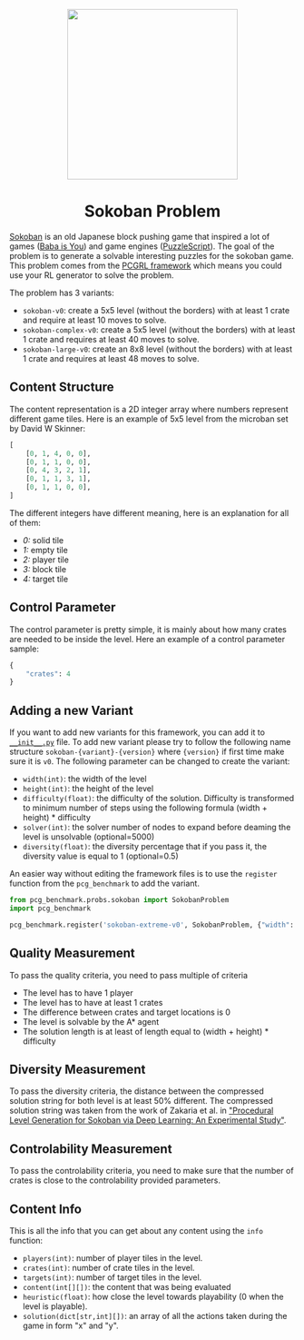 <p align="center">
	<img height="300px" src="../../../images/sokoban/example.png"/>
</p>
<h1 align="center">
Sokoban Problem
</h1>

[Sokoban](https://www.sokobanonline.com/) is an old Japanese block pushing game that inspired a lot of games ([Baba is You](https://store.steampowered.com/app/736260/Baba_Is_You/)) and game engines ([PuzzleScript](https://www.puzzlescript.net/)). The goal of the problem is to generate a solvable interesting puzzles for the sokoban game. This problem comes from the [PCGRL framework](https://github.com/amidos2006/gym-pcgrl) which means you could use your RL generator to solve the problem.

The problem has 3 variants:
- `sokoban-v0`: create a 5x5 level (without the borders) with at least 1 crate and require at least 10 moves to solve.
- `sokoban-complex-v0`: create a 5x5 level (without the borders) with at least 1 crate and requires at least 40 moves to solve.
- `sokoban-large-v0`: create an 8x8 level (without the borders) with at least 1 crate and requires at least 48 moves to solve.

## Content Structure
The content representation is a 2D integer array where numbers represent different game tiles. Here is an example of 5x5 level from the microban set by David W Skinner:
```python
[
	[0, 1, 4, 0, 0],
	[0, 1, 1, 0, 0],
	[0, 4, 3, 2, 1],
	[0, 1, 1, 3, 1],
	[0, 1, 1, 0, 0],
]
```
The different integers have different meaning, here is an explanation for all of them:
- *0:* solid tile
- *1:* empty tile
- *2:* player tile
- *3:* block tile
- *4:* target tile

## Control Parameter
The control parameter is pretty simple, it is mainly about how many crates are needed to be inside the level. Here an example of a control parameter sample:
```python
{
	"crates": 4
}
```

## Adding a new Variant
If you want to add new variants for this framework, you can add it to [`__init__.py`](https://github.com/amidos2006/pcg_benchmark/blob/main/pcg_benchmark/probs/sokoban/__init__.py) file. To add new variant please try to follow the following name structure `sokoban-{variant}-{version}` where `{version}` if first time make sure it is `v0`. The following parameter can be changed to create the variant:
- `width(int)`: the width of the level
- `height(int)`: the height of the level
- `difficulty(float)`: the difficulty of the solution. Difficulty is transformed to minimum number of steps using the following formula (width + height) * difficulty
- `solver(int)`: the solver number of nodes to expand before deaming the level is unsolvable (optional=5000)
- `diversity(float)`: the diversity percentage that if you pass it, the diversity value is equal to 1 (optional=0.5)

An easier way without editing the framework files is to use the `register` function from the `pcg_benchmark` to add the variant.
```python
from pcg_benchmark.probs.sokoban import SokobanProblem
import pcg_benchmark

pcg_benchmark.register('sokoban-extreme-v0', SokobanProblem, {"width": 10, "height": 10, "difficulty": 5, "solver": 200000})
```

## Quality Measurement
To pass the quality criteria, you need to pass multiple of criteria
- The level has to have 1 player
- The level has to have at least 1 crates
- The difference between crates and target locations is 0
- The level is solvable by the A* agent
- The solution length is at least of length equal to (width + height) * difficulty

## Diversity Measurement
To pass the diversity criteria, the distance between the compressed solution string for both level is at least 50% different. The compressed solution string was taken from the work of Zakaria et al. in ["Procedural Level Generation for Sokoban via Deep Learning: An Experimental Study"](https://ieeexplore.ieee.org/document/9779063).

## Controlability Measurement
To pass the controlability criteria, you need to make sure that the number of crates is close to the controlability provided parameters.

## Content Info
This is all the info that you can get about any content using the `info` function:
- `players(int)`: number of player tiles in the level.
- `crates(int)`: number of crate tiles in the level.
- `targets(int)`: number of target tiles in the level.
- `content(int[][])`: the content that was being evaluated
- `heuristic(float)`: how close the level towards playability (0 when the level is playable).
- `solution(dict[str,int][])`: an array of all the actions taken during the game in form "x" and "y".

